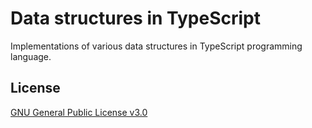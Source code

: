 # Data structures in TypeScript
Implementations of various data structures in TypeScript programming language.

## License
[GNU General Public License v3.0](LICENSE)
